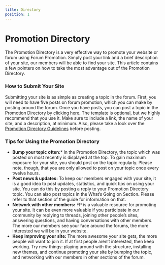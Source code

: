 ```yaml
---
title: Directory
position: 1
---
```


# Promotion Directory

The Promotion Directory is a very effective way to promote your website or forum using Forum Promotion. Simply post your link and a brief description of your site, our members will be able to find your site. This article contains a few pointers on how to take the most advantage out of the Promotion Directory.

### How to Submit Your Site

Submitting your site is as simple as creating a topic in the forum. First, you will need to have five posts on forum promotion, which you can make by posting around the forum. Once you have posts, you can post a topic in the Promotion Directory by [clicking here.](https://community.forumpromotion.net/forums/promotion-directory.355/post-thread) The template is optional, but we highly recommend that you use it. Make sure to include a link, the name of your site, and a description, at minimum. Also, please take a look over the [Promotion Directory Guidelines](https://community.forumpromotion.net/threads/promotion-directory-guidelines.157370/) before posting.

### Tips for Using the Promotion Directory

 - **Bump your topic often:*** In the Promotion Directory, the topic which was posted on most recently is displayed at the top. To gain maximum exposure for your site, you should post on the topic regularly. Please note, though, that you are only allowed to post on your topic once every twelve hours.
 - **Post news & updates:** To keep our members engaged with your site, it is a good idea to post updates, statistics, and quick tips on using your site. You can do this by posting a reply to your Promotion Directory topic. You can also post topics in the What’s Going on Section. Please refer to that section of the guide for information on that.
 - **Network with other members:** FP is a valuable resource for promoting your site. It can be even more valuable if you participate in our community by replying to threads, joining other people’s sites, answering questions, and having conversations with other members. The more our members see your face around the forums, the more interested we will be in your website.
- **Keep improving your site:** The more awesome your site gets, the more people will want to join it. If at first people aren’t interested, then keep working. Try new things: playing around with the structure, installing new themes, and continue promoting your site by bumping the topic, and networking with our members in other sections of the forum.

